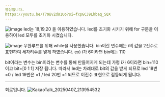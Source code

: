 ```yaml
---
영상입니다.
https://youtu.be/T79BvZd81Uo?si=fxpGCJ9Lhbaq_SQX
---
```

![image](https://github.com/user-attachments/assets/dd6dd92b-f924-4d8d-b930-7614081aa978)
led는 18,19,20 을 이용하였습니다.
led를 초기화 시키기 위해 for 구문을 이용하여 led 모두를 초기화 시켰습니다.

![image](https://github.com/user-attachments/assets/2e870d08-bcc5-4c1c-92d1-b335385718c8)
무한루프를 위해 while을 사용했습니다.
bin이란 변수에는 i의 값을 2진수로 표현하여 세자리수를 넣게 하였습니다.
ex) i가 6이라면 bin에는 110

bit이라는 변수는 bin이라는 변수를 통해 만들어지게 되는데 가령 i가 6이라면 bin=110이고 bit=[0 1 1] 저장 됩니다.
따라서 led는 차례대로 bit의 값을 받게 되므로 led 18번 =0 / led 19번은 =1 / led 20번 =1 되므로 이진수 표현으로 점등되게 됩니다. 

---
회로입니다.
![KakaoTalk_20250407_213954532](https://github.com/user-attachments/assets/d513efb9-6602-4c39-b20f-6514dfc6badd)

